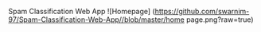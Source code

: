 Spam Classification Web App
![Homepage] (https://github.com/swarnim-97/Spam-Classification-Web-App//blob/master/home page.png?raw=true)